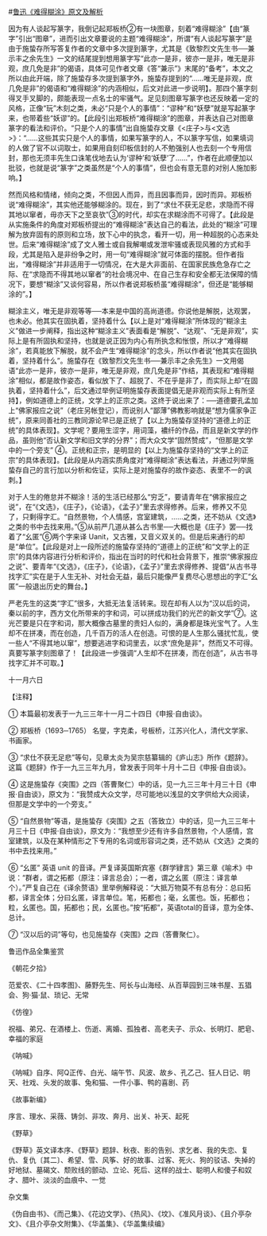#[鲁迅《难得糊涂》原文及解析](https://www.vrrw.net/wx/8243.html)

因为有人谈起写篆字，我倒记起郑板桥②有一块图章，刻着“难得糊涂”【由“篆字”引出“图章”，进而引出文章要说的主题“难得糊涂”，所谓“有人谈起写篆字”是由于施蛰存所写答复作者的文章中多次提到篆字，尤其是《致黎烈文先生书──兼示丰之余先生》一文的结尾提到想用篆字写“此亦一是非，彼亦一是非，唯无是非观，庶几免是非”的偈语，具体可见作者文章《答“兼示”》末尾的“备考”，本文之所以由此开端，除了施蛰存多次提到篆字外，施蛰存提到的“……唯无是非观，庶几免是非”的偈语和“难得糊涂”的内涵相似，后文对此进一步说明】。那四个篆字刻得叉手叉脚的，颇能表现一点名士的牢骚气。足见刻图章写篆字也还反映着一定的风格，正像“玩”木刻之类，未必“只是个人的事情”：“谬种”和“妖孽”就是写起篆字来，也带着些“妖谬”的。【此段引出郑板桥“难得糊涂”的图章，并表达自己对图章篆字的看法和评价。“只是个人的事情”出自施蛰存文章《<庄子>与<文选>》：“……这些其实只是个人的事情，如果写篆字的人，不以篆字写信，如果填词的人做了官不以词取士，如果用自刻印板信封的人不勉强别人也去刻一个专用信封，那也无须丰先生口诛笔伐地去认为‘谬种’和‘妖孽’了……”，作者在此顺便加以批驳，也就是说“篆字”之类虽然是“个人的事情”，但也会有意无意的对别人施加影响。】



然而风格和情绪，倾向之类，不但因人而异，而且因事而异，因时而异。郑板桥说“难得糊涂”，其实他还能够糊涂的。现在，到了“求仕不获无足悲，求隐而不得其地以窜者，毋亦天下之至哀欤”③的时代，却实在求糊涂而不可得了。【此段是从实施条件的角度对郑板桥提出的“难得糊涂”表达自己的看法，此处的“糊涂”可理解为放弃固有的原则和立场，放下心中的执念，看开一切，用一种超脱的心态来处世。后来“难得糊涂”成了文人雅士或自我解嘲或发泄牢骚或表现风雅的方式和手段，尤其是陷入是非纷争之时，用一句“难得糊涂”就可体面的摆脱。但作者指出，“难得糊涂”并非适用于一切情况，在大是大非面前、在国家民族危急存亡之际、在“求隐而不得其地以窜者”的社会境况中、在自己生存和安全都无法保障的情况下，要想“糊涂”又谈何容易，所以作者说郑板桥虽“难得糊涂”，但还是“能够糊涂的”。】

糊涂主义，唯无是非观等等──本来是中国的高尚道德。你说他是解脱，达观罢，也未必。他其实在固执着，坚持着什么【以上是对“难得糊涂”所体现的“糊涂主义”做进一步阐释，指出这种“糊涂主义”表面看是“解脱”、“达观”、“无是非观”，实际上是有所固执和坚持，也就是说正因为内心有所执念和怅恨，所以才“难得糊涂”，若真能放下解脱，就不会产生“难得糊涂”的念头，所以作者说“他其实在固执着，坚持着什么”。施蛰存在《致黎烈文先生书──兼示丰之余先生》一文用偈语“此亦一是非，彼亦一是非，唯无是非观，庶几免是非”作结，其表现和“难得糊涂”相似，都是故作姿态，看似放下了、超脱了、不在乎是非了，而实际上却“在固执着，坚持着什么”，后文通过举例证明施蛰存表面提倡无是非观而实际上有所坚持】，例如道德上的正统，文学上的正宗之类。这终于说出来了：──道德要孔孟加上“佛家报应之说”（老庄另帐登记），而说别人“鄙薄”佛教影响就是“想为儒家争正统”，原来同善社的三教同源论早已是正统了【以上为施蛰存坚持的“道德上的正统”的具体表现】。文学呢？要用生涩字，用词藻，襛纤的作品，而且是新文学的作品，虽则他“否认新文学和旧文学的分界”；而大众文学“固然赞成”，“但那是文学中的一个旁支” ④。正统和正宗，是明显的【以上为施蛰存坚持的“文学上的正宗”的具体表现】。【此段是从内涵实质角度对“难得糊涂”表达看法，并通过列举施蛰存自己的言行加以分析和佐证，实际上是对施蛰存的故作姿态、表里不一的讽刺。】

对于人生的倦怠并不糊涂！活的生活已经那么“穷乏”，要请青年在“佛家报应之说”，在“《文选》，《庄子》，《论语》，《孟子》”里去求得修养。后来，修养又不见了，只剩得字汇。“自然景物，个人情感，宫室建筑，……之类，还不妨从《文选》之类的书中去找来用。”⑤从前严几道从甚么古书里──大概也是《庄子》罢──找着了“幺匿”⑥两个字来译 Uanit，又古雅，又音义双关的。但是后来通行的却是“单位”。【此段是对上一段所述的施蛰存坚持的“道德上的正统”和“文学上的正宗”的具体内容进行分析和评价，指出在当时的时代和社会背景下，推崇“佛家报应之说”、要青年“《文选》，《庄子》，《论语》，《孟子》”里去求得修养、提倡“从古书寻找字汇”实在是于人生无补、对社会无益，最后只能像严复费尽心思想出的字汇“幺匿”一般退出历史的舞台。】

严老先生的这类“字汇”很多，大抵无法复活转来。现在却有人以为“汉以后的词，秦以前的字，西方文化所带来的字和词，可以拼成功我们的光芒的新文学”⑦。这光芒要是只在字和词，那大概像古墓里的贵妇人似的，满身都是珠光宝气了。人生却不在拼凑，而在创造，几千百万的活人在创造。可恨的是人生那么骚扰忙乱，使一些人“不得其地以窜”，想要逃进字和词里去，以求“庶免是非”，然而又不可得。真要写篆字刻图章了！【此段进一步强调“人生却不在拼凑，而在创造”，从古书寻找字汇并不可取。】

十一月六日





【注释】

① 本篇最初发表于一九三三年十一月二十四日《申报·自由谈》。

② 郑板桥（1693─1765） 名燮，字克柔，号板桥，江苏兴化人，清代文学家、书画家。

③ “求仕不获无足悲”等句，见章太炎为吴宗慈纂辑的《庐山志》所作《题辞》。这篇《题辞》作于一九三三年九月，曾发表于同年十月十二日《申报·自由谈》。

④ 这是施蛰存《突围》之四（答曹聚仁）中的话，见一九三三年十月三十日《申报·自由谈》，原文为：“我赞成大众文学，尽可能地以浅显的文字供给大众阅读，但那是文学中的一个旁支。”

⑤ “自然景物”等语，是施蛰存《突围》之五（答致立）中的话，见一九三三年十月三十日《申报·自由谈》，原文为：“我想至少还有许多自然景物，个人感情，宫室建筑，以及在某种情形之下专用的名词或形容词之类，还不妨从《文选》之类的书中去找来用。”

⑥ “幺匿” 英语 unit 的音译。严复译英国斯宾塞《群学肄言》第三章《喻术》中说：“群者，谓之拓都（原注：译言总会）；一者，谓之幺匿（原注：译言单个）。”严复自己在《译余赘语》里举例解释说：“大抵万物莫不有总有分：总曰拓都，译言全体；分曰幺匿，译言单位。笔，拓都也；毫，幺匿也。饭，拓都也；粒，幺匿也。国，拓都也；民，幺匿也。”按“拓都”，英语total的音译，意为全体、总计。

⑦ “汉以后的词”等句，也见施蛰存《突围》之四（答曹聚仁）。

鲁迅作品全集鉴赏

《朝花夕拾》

范爱农、《二十四孝图》、藤野先生、阿长与山海经、从百草园到三味书屋、五猖会、狗·猫·鼠、琐记、无常

《仿徨》

祝福、弟兄、在酒楼上、伤逝、离婚、孤独者、高老夫子、示众、长明灯、肥皂、幸福的家庭

《呐喊》

《呐喊》自序、阿Q正传、白光、端午节、风波、故乡、孔乙己、狂人日记、明天、社戏、头发的故事、兔和猫、一件小事、鸭的喜剧、药

《故事新编》

序言、理水、采薇、铸剑、非攻、奔月、出关、补天、起死

《野草》

《野草》英文译本序、《野草》题辞、秋夜、影的告别、求乞者、我的失恋、复仇、复仇〔其二〕、希望、雪、风筝、好的故事、过客、死火、狗的驳诘、失掉的好地狱、墓碣文、颓败线的颤动、立论、死后、这样的战士、聪明人和傻子和奴才、腊叶、淡淡的血痕中、一觉

杂文集

《伪自由书》、《而己集》、《花边文学》、《热风》、《坟》、《准风月谈》、《且介亭杂文》、《且介亭杂文附集》、《华盖集》、《华盖集续编》

